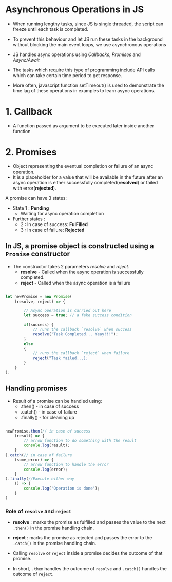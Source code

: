 # Asynchronous Operations in JS

- When running lengthy tasks, since JS is single threaded, the script can freeze until each task is completed.
- To prevent this behaviour and let JS run these tasks in the background without blocking the main event loops, we use asynchronous operations

- JS handles async operations using *Callbacks*, *Promises* and *Async/Await*

- The tasks which require this type of programming include API calls which can take certain time period to get response.

- More often, javascript function setTimeout() is used to demonstrate the time lag of these operations in examples to learn async operations.

# 1. Callback
- A function passed as argument to be executed later inside another function

# 2. Promises
- Object representing the eventual completion or failure of an async operation.
- It is a placeholder for a value that will be available in the future after an async operation is either successfully completed(**resolved**) or failed with error(**rejected**).

A promise can have 3 states:
- State 1 : **Pending**
    - Waiting for async operation completion
- Further states :
    - 2 : In case of success: **FulFilled**
    - 3 : In case of failure: **Rejected**

## In JS, a promise object is constructed using a `Promise` constructor
- The constructor takes 2 parameters *resolve* and *reject*.
    - **resolve** - Called when the async operation is successfully completed.
    - **reject** - Called when the async operation is a failure

```javascript

let newPromise = new Promise(
    (resolve, reject) => {

        // Async operation is carried out here
        let success = true; // a fake success condition

        if(success) {
            // runs the callback `resolve` when success
            resolve("Task Completed... Yeay!!!");
        }
        else 
        {
            // runs the callback `reject` when failure
            reject("Task failed...);
        }
    }
);
```

## Handling promises
- Result of a promise can be handled using:
    - .then()       - in case of success
    - .catch()      - in case of failure
    - .finally()    - for cleaning up

```javascript

newPromise.then(// in case of success
    (result) => {
        // arrow function to do something with the result
        console.log(result);
    }
).catch(// in case of failure
    (some_error) => {
        // arrow function to handle the error
        console.log(error);
    }
).finally(//Execute either way
    () => {
        console.log('Operation is done');
    }
)
```

### Role of `resolve` and `reject`
- **resolve** : marks the promise as fulfilled and passes the value to the next `.then()` in the promise handling chain.
- **reject** : marks the promise as rejected and passes the error to the `.catch()` in the promise handling chain.

- Calling `resolve` or `reject` inside a promise decides the outcome of that promise.
- In short,  `.then` handles the outcome of `resolve` and `.catch()` handles the outcome of `reject`.

